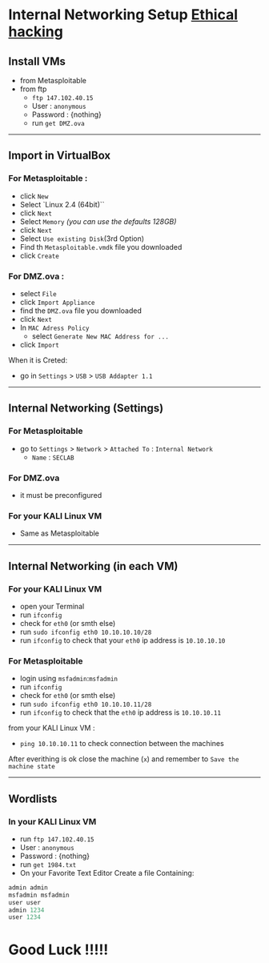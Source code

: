 # Internal Networking Setup [Ethical hacking](Ethical)

## Install VMs

- from Metasploitable
- from ftp
    - `ftp 147.102.40.15`
    - User : `anonymous`
    - Password : {nothing}
    - run `get DMZ.ova`

* * *

## Import in VirtualBox

### For Metasploitable :

- click `New`
- Select \`Linux 2.4 (64bit)\`\`
- click `Next`
- Select `Memory` *(you can use the defaults 128GB)*
- click `Next`
- Select `Use existing Disk`(3rd Option)
- Find th `Metasploitable.vmdk` file you downloaded
- click `Create`

### For DMZ.ova :

- select `File`
- click `Import Appliance`
- find the `DMZ.ova` file you downloaded
- click `Next`
- In `MAC Adress Policy` 
	- select `Generate New MAC Address for ...`
- click `Import`

When it is Creted:
- go in `Settings` > `USB` > `USB Addapter 1.1`
* * *
## Internal Networking (Settings)

### For Metasploitable
- go to `Settings` > `Network` > `Attached To` : `Internal Network`
	- `Name` : `SECLAB`
### For DMZ.ova
- it must be preconfigured
### For your KALI Linux VM
- Same as Metasploitable

* * *
## Internal Networking (in each VM)
### For your KALI Linux VM
- open your Terminal
- run `ifconfig`
- check for `eth0` (or smth else)
- run `sudo ifconfig eth0 10.10.10.10/28`
- run `ifconfig` to check that your `eth0` ip address is `10.10.10.10`
### For Metasploitable
- login using `msfadmin`:`msfadmin`
- run `ifconfig`
- check for `eth0` (or smth else)
- run `sudo ifconfig eth0 10.10.10.11/28`
- run `ifconfig` to check that the `eth0` ip address is `10.10.10.11`

from your KALI Linux VM :
- `ping 10.10.10.11` to check connection between the machines

After everithing is ok close the machine (`x`) and remember to `Save the machine state`
* * *


## Wordlists
### In your KALI Linux VM
   - run `ftp 147.102.40.15`
  - User : `anonymous`
   - Password : {nothing}
   - run `get 1984.txt`
   - On your Favorite Text Editor  Create  a file Containing:
```c
admin admin   
msfadmin msfadmin
user user
admin 1234
user 1234
```
# Good Luck !!!!!